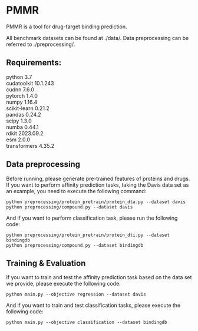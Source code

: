 # PMMR
PMMR is a tool for drug-target binding prediction.

All benchmark datasets can be found at ./data/. Data preprocessing can be referred to ./preprocessing/.

## Requirements:
python 3.7<br>
cudatoolkit 10.1.243<br>
cudnn 7.6.0<br>
pytorch 1.4.0<br>
numpy 1.16.4<br>
scikit-learn 0.21.2<br>
pandas 0.24.2<br>
scipy 1.3.0<br>
numba 0.44.1<br>
rdkit 2023.09.2<br>
esm 2.0.0<br>
transformers 4.35.2<br>

## Data preprocessing
Before running, please generate pre-trained features of proteins and drugs. If you want to perform affinity prediction tasks, taking the Davis data set as an example, you need to execute the following command:
```
python preprocessing/protein_pretrain/protein_dta.py --dataset davis
python preprocessing/compound.py --dataset davis
```
And if you want to perform classification task, please run the following code:
```
python preprocessing/protein_pretrain/protein_dti.py --dataset bindingdb
python preprocessing/compound.py --dataset bindingdb
```
## Training & Evaluation
If you want to train and test the affinity prediction task based on the data set we provide, please execute the following code:
```
python main.py --objective regression --dataset davis 
```
And if you want to train and test classification tasks, please execute the following code:
```
python main.py --objective classification --dataset bindingdb
```
